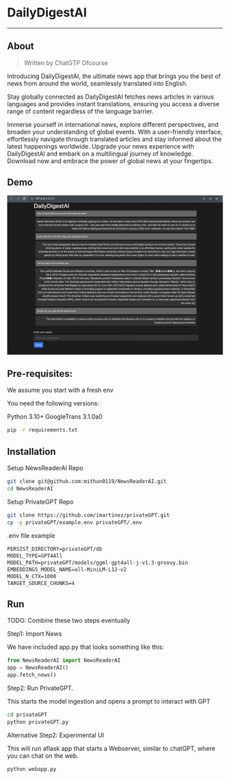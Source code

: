 # DailyDigestAI
----------------

## About

> Written by ChatGTP Ofcourse

Introducing DailyDigestAI, the ultimate news app that brings you the best of news from around the world, seamlessly translated into English. 

Stay globally connected as DailyDigestAI fetches news articles in various languages and provides instant translations, ensuring you access a diverse range of content regardless of the language barrier.

Immerse yourself in international news, explore different perspectives, and broaden your understanding of global events. With a user-friendly interface, effortlessly navigate through translated articles and stay informed about the latest happenings worldwide. Upgrade your news experience with DailyDigestAI and embark on a multilingual journey of knowledge. Download now and embrace the power of global news at your fingertips.


## Demo

![Webapp UI](ui.png)

## Pre-requisites:

We assume you start with a fresh env

You need the following versions:

Python 3.10+
GoogleTrans 3.1.0a0

```bash
pip -r requirements.txt
```

## Installation

Setup NewsReaderAI Repo
```bash
git clone git@github.com:mithun0119/NewsReaderAI.git
cd NewsReaderAI
```

Setup PrivateGPT Repo
```bash
git clone https://github.com/imartinez/privateGPT.git
cp -p privateGPT/example.env privateGPT/.env
```
.env file example

```
PERSIST_DIRECTORY=privateGPT/db
MODEL_TYPE=GPT4All
MODEL_PATH=privateGPT/models/ggml-gpt4all-j-v1.3-groovy.bin
EMBEDDINGS_MODEL_NAME=all-MiniLM-L12-v2
MODEL_N_CTX=1000
TARGET_SOURCE_CHUNKS=4
```

## Run

TODO: Combine these two steps eventually

Step1: Import News

We have included app.py that looks something like this:

```python
from NewsReaderAI import NewsReaderAI
app = NewsReaderAI()
app.fetch_news()
```

Step2: Run PrivateGPT.

This starts the model ingestion and opens a prompt to interact with GPT

```bash
cd privateGPT
python privateGPT.py
```

Alternative Step2: Experimental UI

This will run aflask app that starts a Webserver, similar to chatGPT, where you can chat on the web. 
```bash
python webapp.py
```
